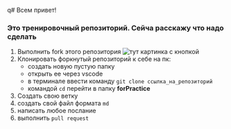 q# Всем привет! 

### Это тренировочный репозиторий. Сейча расскажу что надо сделать

1. Выполнить fork этого репозитория
![тут картинка с кнопкой](fork.jpg)
2. Клонировать форкнутый репозиторий к себе на пк:
    * создать новую пустую папку
    * открыть ее через vscode
    * в терминале ввести команду ```git clone ссылка_на_репозиторий```
    * командой ```cd``` перейти в папку **forPractice**
3. Создать свою ветку
4. создать свой файл формата ```md```
5. написать любое послание
6. выполнить ```pull request```
